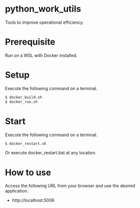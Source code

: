 # python_work_utils

Tools to improve operational efficiency.

# Prerequisite

Run on a WSL with Docker installed.

# Setup

Execute the following command on a terminal.

```bash
$ docker_build.sh
$ docker_run.sh
```

# Start

Execute the following command on a terminal.

```bash
$ docker_restart.sh
```

Or execute docker_restart.bat at any location.

# How to use

Access the following URL from your browser and use the desired application.

- http://localhost:5006
